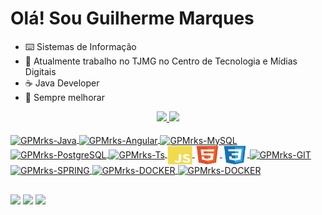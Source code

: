 # Olá! Sou Guilherme Marques

- ⌨️ Sistemas de Informação
- 🔭 Atualmente trabalho no TJMG no Centro de Tecnologia e Mídias Digitais
- ☕ Java Developer
- 🚀 Sempre melhorar

<!-- https://github-readme-stats-git-masterrstaa-rickstaa.vercel.app/api? -->

<div align="center">
  <a href="https://github.com/GPMrks">
<!--   <img height="180em" src="https://github-readme-stats.vercel.app/api?username=GPMrks&show_icons=true&theme=radical&include_all_commits=true&count_private=true"/>
  <img height="180em" src="https://github-readme-stats.vercel.app/api/top-langs/?username=GPMrks&layout=compact&langs_count=7&theme=radical"/> -->
  <img height="180em" src="https://github-readme-stats-git-masterrstaa-rickstaa.vercel.app/api?username=GPMrks&show_icons=true&theme=radical&include_all_commits=true&count_private=true"/>
  <img height="180em" src="https://github-readme-stats-git-masterrstaa-rickstaa.vercel.app/api/top-langs/?username=GPMrks&layout=compact&langs_count=7&theme=radical"/>
</div>
<div style="display: inline_block"><br>
  <img align="center" alt="GPMrks-Java" height="30" width="40" src="https://cdn.jsdelivr.net/gh/devicons/devicon/icons/java/java-original-wordmark.svg" />
  <img align="center" alt="GPMrks-Angular" height="30" width="40" src="https://cdn.jsdelivr.net/gh/devicons/devicon/icons/angularjs/angularjs-original.svg" /> 
  <img align="center" alt="GPMrks-MySQL" height="30" width="40" src="https://cdn.jsdelivr.net/gh/devicons/devicon/icons/mysql/mysql-original.svg" />    
  <img align="center" alt="GPMrks-PostgreSQL" height="30" width="40" src="https://cdn.jsdelivr.net/gh/devicons/devicon/icons/postgresql/postgresql-original-wordmark.svg" />
  <img align="center" alt="GPMrks-Ts" height="30" width="40" src="https://cdn.jsdelivr.net/gh/devicons/devicon/icons/typescript/typescript-original.svg"/>     
  <img align="center" alt="GPMrks-Js" height="30" width="40" src="https://raw.githubusercontent.com/devicons/devicon/master/icons/javascript/javascript-plain.svg">
  <img align="center" alt="GPMrks-HTML" height="30" width="40" src="https://raw.githubusercontent.com/devicons/devicon/master/icons/html5/html5-original.svg">
  <img align="center" alt="GPMrks-CSS" height="30" width="40" src="https://raw.githubusercontent.com/devicons/devicon/master/icons/css3/css3-original.svg">
  <img align="center" alt="GPMrks-GIT" height="30" width="40" src="https://cdn.jsdelivr.net/gh/devicons/devicon/icons/git/git-original.svg" />
  <img align="center" alt="GPMrks-SPRING" height="30" width="40" src="https://cdn.jsdelivr.net/gh/devicons/devicon/icons/spring/spring-original.svg" />
  <img align="center" alt="GPMrks-DOCKER" height="30" width="40" src="https://cdn.jsdelivr.net/gh/devicons/devicon/icons/docker/docker-original.svg" />
  <img align="center" alt="GPMrks-DOCKER" height="30" width="40" src="https://cdn.jsdelivr.net/gh/devicons/devicon/icons/apachekafka/apachekafka-original.svg" />
</div>
  
  ##
 
<div> 
  <a href="https://www.instagram.com/guilherme_mrks/" target="_blank"><img src="https://img.shields.io/badge/-Instagram-%23E4405F?style=for-the-badge&logo=instagram&logoColor=white" target="_blank"></a>
  <a href = "mailto:guilhermepereiramarques@hotmail.com"><img src="https://img.shields.io/badge/-Hotmail-%23333?style=for-the-badge&logo=gmail&logoColor=white" target="_blank"></a>
  <a href="https://www.linkedin.com/in/guilherme-p-marques/" target="_blank"><img src="https://img.shields.io/badge/-LinkedIn-%230077B5?style=for-the-badge&logo=linkedin&logoColor=white" target="_blank"></a> 
</div>
